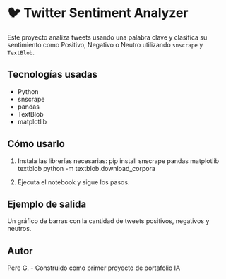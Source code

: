 # 🐦 Twitter Sentiment Analyzer

Este proyecto analiza tweets usando una palabra clave y clasifica su sentimiento como Positivo, Negativo o Neutro utilizando `snscrape` y `TextBlob`.

## Tecnologías usadas
- Python
- snscrape
- pandas
- TextBlob
- matplotlib

## Cómo usarlo
1. Instala las librerías necesarias:
    pip install snscrape pandas matplotlib textblob
    python -m textblob.download_corpora

2. Ejecuta el notebook y sigue los pasos.

## Ejemplo de salida

Un gráfico de barras con la cantidad de tweets positivos, negativos y neutros.

## Autor
Pere G. - Construido como primer proyecto de portafolio IA
